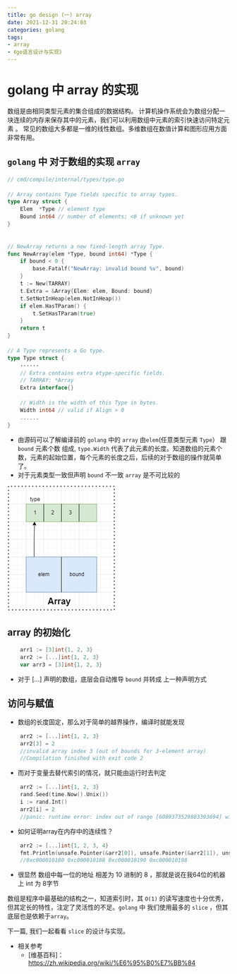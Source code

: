 ```yaml
---
title: go design (一) array
date: 2021-12-31 20:24:03
categories: golang 
tags:
- array
- 《go语言设计与实现》
---
```


# golang 中 array 的实现

数组是由相同类型元素的集合组成的数据结构。
计算机操作系统会为数组分配一块连续的内存来保存其中的元素，我们可以利用数组中元素的索引快速访问特定元素 。
常见的数组大多都是一维的线性数组。多维数组在数值计算和图形应用方面非常有用。

## `golang` 中 对于数组的实现 `array`

```go
// cmd/compile/internal/types/type.go

// Array contains Type fields specific to array types.
type Array struct {
	Elem  *Type // element type
	Bound int64 // number of elements; <0 if unknown yet
}


// NewArray returns a new fixed-length array Type.
func NewArray(elem *Type, bound int64) *Type {
	if bound < 0 {
		base.Fatalf("NewArray: invalid bound %v", bound)
	}
	t := New(TARRAY)
	t.Extra = &Array{Elem: elem, Bound: bound}
	t.SetNotInHeap(elem.NotInHeap())
	if elem.HasTParam() {
		t.SetHasTParam(true)
	}
	return t
}

// A Type represents a Go type.
type Type struct {
    ······
    // Extra contains extra etype-specific fields.
	// TARRAY: *Array
	Extra interface{}

	// Width is the width of this Type in bytes.
	Width int64 // valid if Align > 0
    ......
}
```

- 由源码可以了解编译前的 `golang` 中的 `array` 由`elem`(任意类型元素 `Type`） 跟 `bound` 元素个数 组成, `type.Width` 代表了此元素的长度。知道数组的元素个数，元素的起始位置，每个元素的长度之后，后续的对于数组的操作就简单了。
- 对于元素类型一致但声明 `bound` 不一致 `array` 是不可比较的

![11](/img/11.png)

## array 的初始化

```go
	arr1 := [3]int{1, 2, 3}
	arr2 := [...]int{1, 2, 3}
	var arr3 = [3]int{1, 2, 3}
```

- 对于 [...] 声明的数组，底层会自动推导 `bound` 并转成 上一种声明方式


## 访问与赋值

- 数组的长度固定，那么对于简单的越界操作，编译时就能发现

```go
    arr2 := [...]int{1, 2, 3}
    arr2[3] = 2
    //invalid array index 3 (out of bounds for 3-element array)
    //Compilation finished with exit code 2
```

- 而对于变量去替代索引的情况，就只能由运行时去判定

```go
    arr2 := [...]int{1, 2, 3}
    rand.Seed(time.Now().Unix())
    i := rand.Int()
    arr2[i] = 2
    //panic: runtime error: index out of range [6089373529803393694] with length 3
```

- 如何证明array在内存中的连续性？

```go
    arr2 := [...]int{1, 2, 3, 4}
    fmt.Println(unsafe.Pointer(&arr2[0]), unsafe.Pointer(&arr2[1]), unsafe.Pointer(&arr2[2]), unsafe.Pointer(&arr2[3]))
    //0xc000010180 0xc000010188 0xc000010190 0xc000010198
```
  - 很显然 数组中每一位的地址 相差为 10 进制的 8 ，那就是说在我64位的机器上 int  为 8字节


  数组是程序中最基础的结构之一，知道索引时，其 `O(1)` 的读写速度也十分优秀，但其定长的特性，注定了灵活性的不足。`golang` 中 我们使用最多的 `slice` ，但其底层也是依赖于`array`。

  下一篇, 我们一起看看 `slice` 的设计与实现。

- 相关参考
	- [维基百科]：https://zh.wikipedia.org/wiki/%E6%95%B0%E7%BB%84
